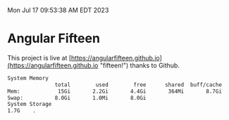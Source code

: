 Mon Jul 17 09:53:38 AM EDT 2023

# Angular Fifteen


This project is live at [https://angularfifteen.github.io](https://angularfifteen.github.io "fifteen!") thanks to Github.

```bash
System Memory
               total        used        free      shared  buff/cache   available
Mem:            15Gi       2.2Gi       4.4Gi       364Mi       8.7Gi        12Gi
Swap:          8.0Gi       1.0Mi       8.0Gi
System Storage
1.7G	.
```
```bash

